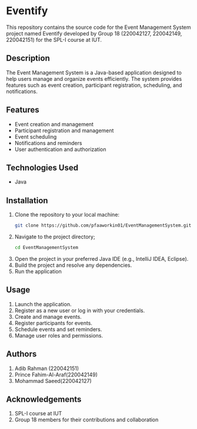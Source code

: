 # Eventify 

This repository contains the source code for the Event Management System project named Eventify developed by Group 18 (220042127, 220042149, 220042151) for the SPL-I course at IUT.

## Description

The Event Management System is a Java-based application designed to help users manage and organize events efficiently. The system provides features such as event creation, participant registration, scheduling, and notifications.

## Features

- Event creation and management
- Participant registration and management
- Event scheduling
- Notifications and reminders
- User authentication and authorization

## Technologies Used

- Java

## Installation

1. Clone the repository to your local machine:
   ```bash
   git clone https://github.com/pfaaworkin01/EventManagementSystem.git
2. Navigate to the project directory;
    ```bash
    cd EventManagementSystem
3. Open the project in your preferred Java IDE (e.g., IntelliJ IDEA, Eclipse).
4. Build the project and resolve any dependencies.
5. Run the application

## Usage
1. Launch the application.
2. Register as a new user or log in with your credentials.
3. Create and manage events.
4. Register participants for events.
5. Schedule events and set reminders.
6. Manage user roles and permissions.

## Authors
1. Adib Rahman (220042151)
2. Prince Fahim-Al-Araf(220042149)
3. Mohammad Saeed(220042127)

## Acknowledgements
1. SPL-I course at IUT
2. Group 18 members for their contributions and collaboration
